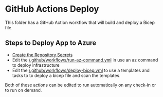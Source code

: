 # GitHub Actions Deploy

This folder has a GitHub Action workflow that will build and deploy a Bicep file.

## Steps to Deploy App to Azure

- [Create the Repository Secrets](/.github/CreateGitHubSecrets.md)
- Edit the [/.github/workflows/run-az-command.yml](workflows/run-az-command.yml) in use an az command to deploy infrastructure
- Edit the [/.github/workflows/deploy-bicep.yml](workflows/deploy-bicep.yml) to use a templates and tasks to to deploy a bicep file and scan the templates.

Both of these actions can be edited to run automatically on any check-in or to run on demand.
